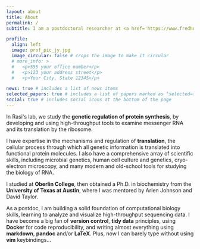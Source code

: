 ```yaml
---
layout: about
title: About
permalink: /
subtitle: I am a postdoctoral researcher at <a href='https://www.fredhutch.org'>Fred Hutch</a> in <a href='http://www.rasilab.org'>Rasi Subramaniam's lab</a>.

profile:
  align: left
  image: prof_pic_jy.jpg
  image_circular: false # crops the image to make it circular
  # more_info: >
  #   <p>555 your office number</p>
  #   <p>123 your address street</p>
  #   <p>Your City, State 12345</p>

news: true # includes a list of news items
selected_papers: true # includes a list of papers marked as "selected={true}"
social: true # includes social icons at the bottom of the page
---
```


In Rasi's lab, we study the **genetic regulation of protein synthesis**, by developing and using high-throughput tools
to examine messenger RNA and its translation by the ribosome.

I have expertise in the mechanisms and regulation of **translation**, the cellular process through which
all genetic information is translated into functional protein molecules.
I also have a comprehensive array of scientific skills, including microbial genetics, human cell culture and genetics,
cryo-electron microscopy, and many modern and old-school tools for studying the biology of RNA.

I studied at **Oberlin College**,
then obtained a Ph.D. in biochemistry from the **University of Texas at Austin**,
where I was mentored by Arlen Johnson and David Taylor.

As a postdoc, I am building a solid foundation of computational biology skills, learning to analyze and visualize high-throughput sequencing data.
I have become a big fan of **version control**, **tidy data** principles, using **Docker** for code reproducibility, and writing almost everything using **markdown**, **pandoc** and/or **LaTeX**.
Plus, now I can barely type without using **vim** keybindings...

<!-- Put your address / P.O. box / other info right below your picture. You can also disable any of these elements by editing `profile` property of the YAML header of your `_pages/about.md`. Edit `_bibliography/papers.bib` and Jekyll will render your [publications page](/al-folio/publications/) automatically.

Link to your social media connections, too. This theme is set up to use [Font Awesome icons](https://fontawesome.com/) and [Academicons](https://jpswalsh.github.io/academicons/), like the ones below. Add your Facebook, Twitter, LinkedIn, Google Scholar, or just disable all of them. -->
